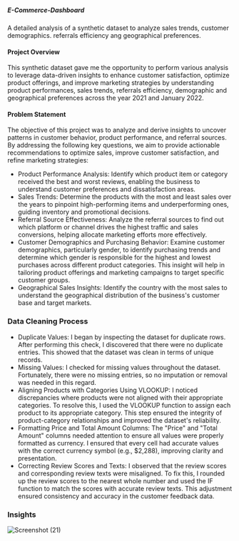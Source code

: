 ##### E-Commerce-Dashboard
A detailed analysis of a synthetic dataset to analyze sales trends, customer demographics. referrals efficiency ang geographical preferences.
#### Project Overview
This synthetic dataset gave me the opportunity to perform various analysis to leverage data-driven insights to enhance customer satisfaction, optimize product offerings, and improve marketing strategies by understanding product performances, sales trends, referrals efficiency, demographic and geographical preferences across the year 2021 and January 2022.
#### Problem Statement
The objective of this project was to analyze and derive insights to uncover patterns in customer behavior, product performance, and referral sources. By addressing the following key questions, we aim to provide actionable recommendations to optimize sales, improve customer satisfaction, and refine marketing strategies:
- Product Performance Analysis: Identify which product item or category received the best and worst reviews, enabling the business to understand customer preferences and dissatisfaction areas.
- Sales Trends: Determine the products with the most and least sales over the years to pinpoint high-performing items and underperforming ones, guiding inventory and promotional decisions.
- Referral Source Effectiveness: Analyze the referral sources to find out which platform or channel drives the highest traffic and sales conversions, helping allocate marketing efforts more effectively.
- Customer Demographics and Purchasing Behavior: Examine customer demographics, particularly gender, to identify purchasing trends and determine which gender is responsible for the highest and lowest purchases across different product categories. This insight will help in tailoring product offerings and marketing campaigns to target specific customer groups.
- Geographical Sales Insights: Identify the country with the most sales to understand the geographical distribution of the business's customer base and target markets.
### Data Cleaning Process
- Duplicate Values: I began by inspecting the dataset for duplicate rows. After performing this check, I discovered that there were no duplicate entries. This showed that the dataset was clean in terms of unique records.
- Missing Values: I checked for missing values throughout the dataset. Fortunately, there were no missing entries, so no imputation or removal was needed in this regard.
- Aligning Products with Categories Using VLOOKUP: I noticed discrepancies where products were not aligned with their appropriate categories. To resolve this, I used the VLOOKUP function to assign each product to its appropriate category. This step ensured the integrity of product-category relationships and improved the dataset's reliability.
- Formatting Price and Total Amount Columns: The "Price" and "Total Amount" columns needed attention to ensure all values were properly formatted as currency. I ensured that every cell had accurate values with the correct currency symbol (e.g., $2,288), improving clarity and presentation.
- Correcting Review Scores and Texts: I observed that the review scores and corresponding review texts were misaligned. To fix this, I rounded up the review scores to the nearest whole number and used the IF function to match the scores with accurate review texts. This adjustment ensured consistency and accuracy in the customer feedback data.
### Insights
![Screenshot (21)](https://github.com/user-attachments/assets/d85ae516-f540-4f48-92ce-d3d3fae4cefc)
